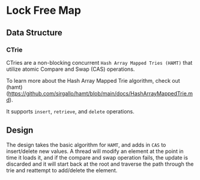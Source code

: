 # Lock Free Map


## Data Structure 

### CTrie

CTries are a non-blocking concurrent `Hash Array Mapped Tries (HAMT)` that utilize atomic Compare and Swap (CAS) operations.

To learn more about the Hash Array Mapped Trie algorithm, check out (hamt)(https://github.com/sirgallo/hamt/blob/main/docs/HashArrayMappedTrie.md).

It supports `insert`, `retrieve`, and `delete` operations.


## Design

The design takes the basic algorithm for `HAMT`, and adds in `CAS` to insert/delete new values. A thread will modify an element at the point in time it loads it, and if the compare and swap operation fails, the update is discarded and it will start back at the root and traverse the path through the trie and reattempt to add/delete the element.